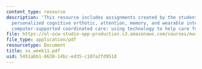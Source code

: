 ```yaml
---
content_type: resource
description: 'This resource includes assignments created by the students on a plan-based
  personalized cognitive orthotic, attention, memory, and wearable interfaces, and
  computer-supported coordinated care: using technology to help care for elders.'
file: https://ol-ocw-studio-app-production.s3.amazonaws.com/courses/mas-965-relational-machines-spring-2005/5451abb1863814bced35c107a2fd951d_ss_week11.pdf
file_type: application/pdf
resourcetype: Document
title: ss_week11.pdf
uid: 5451abb1-8638-14bc-ed35-c107a2fd951d
---
```

